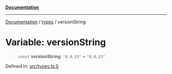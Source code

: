 [**Documentation**](../../README.md)

***

[Documentation](../../README.md) / [types](../README.md) / versionString

# Variable: versionString

> `const` **versionString**: `"0.0.23"` = `"0.0.23"`

Defined in: [src/types.ts:5](https://github.com/Christian-Me/folder-to-tags-plugin/blob/a733ed2c2245ed051659b6c3e9c71ef47c30835a/src/types.ts#L5)
